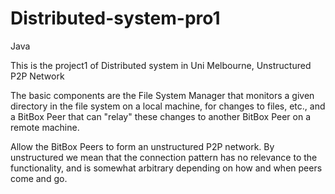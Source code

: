# Distributed-system-pro1
Java

This is the project1 of Distributed system in Uni Melbourne, Unstructured P2P Network

The basic components are the File System Manager that monitors a given directory in the file system on a local machine, 
for changes to files, etc., and a BitBox Peer that can "relay" these changes to another BitBox Peer on a remote machine.


Allow the BitBox Peers to form an unstructured P2P network. By unstructured we mean that the connection pattern has no relevance to the functionality, and is somewhat arbitrary depending on how and when peers come and go.
